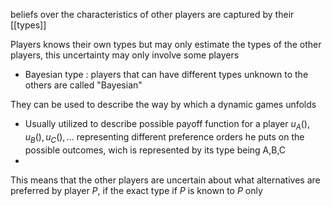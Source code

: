 beliefs over the characteristics of other players are captured by their [[types]]

Players knows their own types but may only estimate the types of the other players, this uncertainty may only involve some players

- Bayesian type : players that can have different types unknown to the others are called "Bayesian" 

They can be used to describe the way by which a dynamic games unfolds 

- Usually utilized to describe possible payoff function for a player $u_A(),u_B(),u_C(),...$  representing different preference orders he puts on the possible outcomes, wich is represented by its type being A,B,C
- 
This means that the other players are uncertain about what alternatives are preferred by player $P$, if the exact type if $P$ is known to $P$ only

